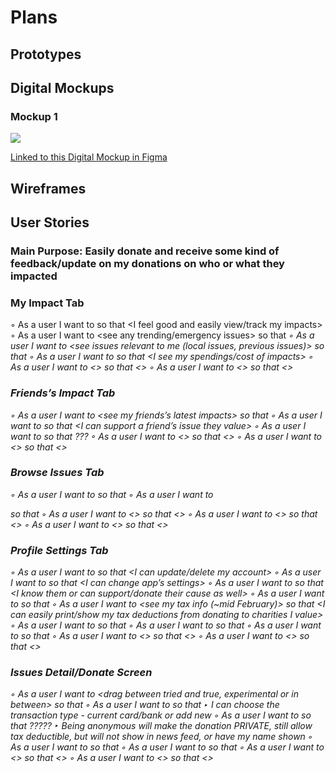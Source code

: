 # Plans

## Prototypes

## Digital Mockups
### Mockup 1
<img src="https://github.com/SamuelFolledo/MakeImpact/tree/master/static/plans/images">

[Linked to this Digital Mockup in Figma](https://www.figma.com/file/VZ1CzEo2bFvuxzwa7u4U4C/Impact-App?node-id=0%3A1)


## Wireframes

## User Stories
### Main Purpose: Easily donate and receive some kind of feedback/update on my donations on who or what they impacted

### My Impact Tab
◦ As a user I want to <immediately see my impacts> so that <I feel good and easily view/track my impacts>
◦ As a user I want to <see any trending/emergency issues> so that <I can support if I am able to>
◦ As a user I want to <see issues relevant to me (local issues, previous issues)> so that <I am aware of the issues I value>
◦ As a user I want to <easily add funds> so that <I see my spendings/cost of impacts>
◦ As a user I want to <> so that <>
◦ As a user I want to <> so that <>

### Friends’s Impact Tab
◦ As a user I want to <see my friends’s latest impacts> so that <I know issues they value>
◦ As a user I want to <like or add an extra donation> so that <I can support a friend’s issue they value>
◦ As a user I want to <maybe go to their profile> so that <I can see their activities> ???
◦ As a user I want to <> so that <>
◦ As a user I want to <> so that <>

### Browse Issues Tab
◦ As a user I want to <see issues around the country> so that <I am up to date with current issues>
◦ As a user I want to <search issues> so that <I can see a specific issue>
◦ As a user I want to <> so that <>
◦ As a user I want to <> so that <>
◦ As a user I want to <> so that <>

### Profile Settings Tab
◦ As a user I want to <access my count> so that <I can update/delete my account>
◦ As a user I want to <access settings> so that <I can change app’s settings>
◦ As a user I want to <see credits> so that <I know them or can support/donate their cause as well>
◦ As a user I want to <view my previous activities> so that <I can see my overall impact>
◦ As a user I want to <see my tax info (~mid February)> so that <I can easily print/show my tax deductions from donating to charities I value>
◦ As a user I want to <see feedback button> so that <I can make suggestions>
◦ As a user I want to <see review> so that <I can leave a review in the App Store>
◦ As a user I want to <see logout> so that <I can logout>
◦ As a user I want to <> so that <>
◦ As a user I want to <> so that <>


### Issues Detail/Donate Screen
◦ As a user I want to <drag between tried and true, experimental or in between> so that <I have some idea on where my donations will go>
◦ As a user I want to <set amount of donation> so that <I can specify how much I want to donate>
    ‣ I can choose the transaction type - current card/bank or add new
◦ As a user I want to <see anonymous button> so that <I can be anonymous> ?????
    ‣ Being anonymous will make the donation PRIVATE, still allow tax deductible, but will not show in news feed, or have my name shown 
◦ As a user I want to <have a textfield> so that <I can leave a message or in dedication of with my donations>
◦ As a user I want to <have buttons for the donation amount and donateButton> so that <I can confirm my donations>
◦ As a user I want to <> so that <>
◦ As a user I want to <> so that <>
